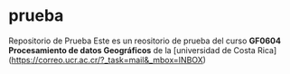 # prueba
Repositorio de Prueba 
Este es un reositorio de prueba del curso **GF0604 Procesamiento de datos Geográficos** de la [universidad de Costa Rica] (https://correo.ucr.ac.cr/?_task=mail&_mbox=INBOX)

